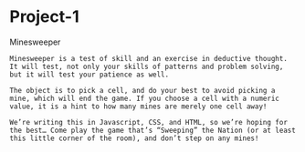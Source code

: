 # Project-1
Minesweeper

    Minesweeper is a test of skill and an exercise in deductive thought. It will test, not only your skills of patterns and problem solving, but it will test your patience as well.

	The object is to pick a cell, and do your best to avoid picking a mine, which will end the game. If you choose a cell with a numeric value, it is a hint to how many mines are merely one cell away! 

	We’re writing this in Javascript, CSS, and HTML, so we’re hoping for the best… Come play the game that’s “Sweeping” the Nation (or at least this little corner of the room), and don’t step on any mines!
